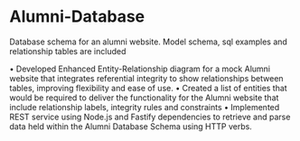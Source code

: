 # Alumni-Database
Database schema for an alumni website. Model schema, sql examples and relationship tables are included

• Developed Enhanced Entity-Relationship diagram for a mock Alumni website that integrates referential integrity
to show relationships between tables, improving flexibility and ease of use.
• Created a list of entities that would be required to deliver the functionality for the Alumni website that include
relationship labels, integrity rules and constraints
• Implemented REST service using Node.js and Fastify dependencies to retrieve and parse data held within the
Alumni Database Schema using HTTP verbs.
